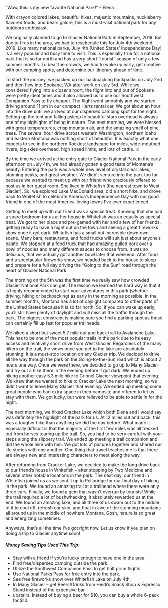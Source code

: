 “Wow, this is my new favorite National Park!” – Elena

With crayon colored lakes, beautiful hikes, majestic mountains, huckleberry flavored foods, and bears galore, this is a must-visit national park for any outdoors enthusiast.

We originally planned to go to Glacier National Park in September, 2018.  But due to fires in the area, we had to reschedule this for July 4th weekend, 2019.  Like many national parks, July 4th (United States’ Independence Day) is a very popular and busy time to visit.  This is especially true for a national park that is so far north and has a very short “tourist” season of only a few summer months.  To beat the crowds, we had to wake up early, get creative with our camping spots, and determine our itinerary ahead of time.

To start the journey, we packed up our backpacking backpacks on July 2nd and then flew into Spokane, WA after work on July 3rd.  While we considered flying into a closer airport, the flight into and out of Spokane were pretty ideal times and it also allowed us to use our Southwest Companion Pass to fly cheaper.  The flight went smoothly and we started driving around 11 pm in our compact Hertz rental car.  We got about an hour into the drive until we arrived at our dispersed camping spot for the night.  Setting up the tent and falling asleep to beautiful stars overhead is always one of my highlights of being in nature.  The next morning, we were blessed with great temperatures, crisp mountain air, and the amazing smell of pine trees.  The several hour drive across western Washington, northern Idaho and eastern Montana was nothing short of beautiful.  It is exactly what one expects to see in the northern Rockies: landscape for miles, wide-mouthed rivers, big skies overhead, high speed limits, and lots of cattle. ☺

By the time we arrived at the entry gate to Glacier National Park in the early afternoon on July 4th, we had already gotten a good taste of Montana’s beauty.  Entering the park was a whole new level of crystal clear lakes, stunning peaks, and great weather.  We didn’t venture into the park too far because we wanted to meet up with our friend who graciously offered to host us in her guest room.  She lived in Whitefish (the nearest town to West Glacier). So, we explored Lake MacDonald area, did a short hike, and drove back to Whitefish to celebrate America’s Independence Day with our good friend in one of the most America-loving towns I’ve ever experienced.

Getting to meet up with our friend was a special treat.  Knowing that she had a spare bedroom for us at her house in Whitefish was an equally as special treat.  We got to her place and pre-gamed with her and a few of her friends, getting ready to have a night out on the town and seeing a great fireworks show once it got dark.  Whitefish has a small but incredible downtown scene.  Many bars, restaurants, and food trucks will suit just about anyone’s palate.  We stopped at a food truck that had amazing pulled pork over a bowl of noodles and many different sauces to choose from.  It was so delicious, that we actually got another bowl later that weekend.  After food and a spectacular fireworks show, we headed back to the house to sleep and prepare for a full day driving the “Going to the Sun” road through the heart of Glacier National Park.

The morning on the 5th was the first time we really saw how crowded Glacier National Park can get.  The lesson we learned the hard way is that it is highly recommended to start your adventures in this park (whether driving, hiking or backpacking) as early in the morning as possible.  In the summer months, Montana has a lot of daylight compared to other parts of the United States because it is so far north.  So, if you can wake up early, you’ll still have plenty of daylight and will miss all the traffic through the park.  The biggest constraint is making sure you find a parking spot as those can certainly fill up fast for popular trailheads.  

We hiked a short but sweet 5.7 mile out and back trail to Avalanche Lake.  This has to be one of the most popular trails in the park due to its easy access and relatively short drive from West Glacier.  Regardless of the many hikers on the trail, the views once you get to the lake are absolutely stunning!  It is a must-stop location on any Glacier trip.  We decided to drive all the way through the park on the Going-to-the-Sun road which is about 2 hours one way.  Once we were there, we decided to go up to Many Glacier and try out a hike there in the evening before it got dark.  We ended up hiking another easy 5.3 mile hike to Grinnel Glacier viewpoint that evening.  We knew that we wanted to hike to Cracker Lake the next morning, so we didn’t want to leave Many Glacier that evening.  We ended up meeting some great people who had extra space in their campsite and offered to let us stay with them.  We got lucky, but were relieved to be able to settle in for the night.

The next morning, we hiked Cracker Lake which both Elena and I would say was definitely the highlight of the park for us.  At 12 miles out and back, this was a tougher hike than anything we did the day before.  What made it especially difficult is that the majority of the first few miles was all trecked out from horses tearing up the trail.  So, you had to be very careful with your steps along the slippery trail.  We ended up meeting a trail companion and did the whole hike with him.  We got lots of pictures together and shared our life stories with one another.  One thing that travel teaches me is that there are always new and interesting characters to meet along the way.

After returning from Cracker Lake, we decided to make the long drive back to our friend’s house in Whitefish – after stopping by Two Medicine and several other notable locations in the park.  The next day, our friend in Whitefish joined us as we sent it up to Pollbridge for our final day of hiking in the park.  We found an amazing trail at a trailhead where there were only three cars.  Finally, we found a gem that wasn’t overrun by tourists!  While the trail required a lot of bushwhacking, it absolutely rewarded us at the end.  We found an amazing lake, and all three of us swam out to the middle of it to cool off, refresh our skin, and float in awe of the stunning mountains all around us in the middle of nowhere Montana.  Gosh, nature is so great and energizing sometimes.  

Anyways, that’s all the time I’ve got right now.  Let us know if you plan on doing a trip to Glacier anytime soon!


##### Money Saving Tips Used This Trip:
* Stay with a friend if you’re lucky enough to have one in the area.
* Find free/dispersed camping outside the park.
* Utilize the Southwest Companion Pass to get half price flights.
* Use National Parks Pass for free entry into the park.
* See free fireworks show over Whitefish Lake on July 4th.
* In Many Glacier – get Beers/Drinks from Heidi’s Snack Shop & Espresso Stand instead of the expensive bar
* upstairs.  Instead of buying a beer for $10, you can buy a whole 6-pack for $10.
